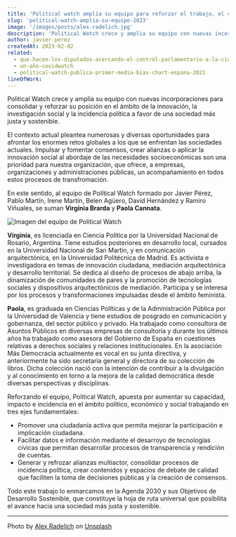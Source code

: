 ```yaml
---
title: 'Political watch amplía su equipo para reforzar el trabajo, el compromiso y la ambición de la organización'
slug: 'political-watch-amplia-su-equipo-2023'
image: '/images/posts/alex-radelich.jpg'
description: 'Political Watch crece y amplia su equipo con nuevas incorporaciones para consolidar y reforzar su posición en el ámbito de la innovación, la investigación social y la incidencia política a favor de una sociedad más justa y sostenible.'
author: javier-perez
createdAt: 2023-02-02
related:
  - que-hacen-los-diputados-acercando-el-control-parlamentario-a-la-ciudadania
  - un-año-covidwatch
  - political-watch-publica-primer-media-bias-chart-espana-2021
lineOfWork:
---
```


Political Watch crece y amplia su equipo con nuevas incorporaciones para consolidar y reforzar su posición en el ámbito de la innovación, la investigación social y la incidencia política a favor de una sociedad más justa y sostenible.

El contexto actual pleantea numerosas y diversas oportunidades para afrontar los enormes retos globales a los que se enfrentan las sociedades actuales. Impulsar y fomentar consensos, crear alianzas o aplicar la innovación social al abordaje de las necesidades socioeconómicas son una prioridad para nuestra organización, que ofrece, a empresas, organizaciones y administraciones públicas, un acompañamiento en todos estos procesos de transfromación.

En este sentido, al equipo de Polítical Watch formado por Javier Pérez, Pablo Martín, Irene Martín, Belen Agüero, David Hernández y Ramiro Viñuales, se suman **Virginia Brarda** y **Paola Cannata**.

![Imagen del equipo de Political Watch](/images/posts/pw-amplia-equipo-2023.jpg)

**Virginia**, es licenciada en Ciencia Política por la Universidad Nacional de Rosario, Argentina. Tiene estudios posteriores en desarrollo local, cursados en la Universidad Nacional de San Martín, y en comunicación arquitectónica, en la Universidad Politécnica de Madrid. Es activista e investigadora en temas de innovación ciudadana, mediación arquitectónica y desarrollo territorial. Se dedica al diseño de procesos de abajo arriba, la dinamización de comunidades de pares y la promoción de tecnologías sociales y dispositivos arquitectónicos de mediación. Participa y se interesa por los procesos y transformaciones impulsadas desde el ámbito feminista.

**Paola**, es graduada en Ciencias Políticas y de la Administración Pública por la Universidad de Valencia y tiene estudios de posgrado en comunicación y gobernanza, del sector público y privado. Ha trabajado como consultora de Asuntos Públicos en diversas empresas de consultoría y durante los últimos años ha trabajado como asesora del Gobierno de España en cuestiones relativas a derechos sociales y relaciones institucionales. En la asociación Más Democracia actualmente es vocal en su junta directiva, y anteriormente ha sido secretaria general y directora de su colección de libros. Dicha colección nació con la intención de contribuir a la divulgación y al conocimiento en torno a la mejora de la calidad democrática desde diversas perspectivas y disciplinas.

Reforzando el equipo, Political Watch, apuesta por aumentar su capacidad, impacto e incidencia en el ámbito político, económico y social trabajando en tres ejes fundamentales:

* Promover una ciudadanía activa que permita mejorar la participación e implicación ciudadana.
* Facilitar datos e información mediante el desarroyo de tecnologías cívicas que permitan desarrollar procesos de transparencia y rendición de cuentas.
* Generar y refrozar alianzas multiactor, consolidar procesos de incidencia política, crear contenidos y espacios de debate de calidad que faciliten la toma de decisiones públicas y la creación de consensos.

Todo este trabajo lo enmarcamos en la Agenda 2030 y sus Objetivos de Desarrollo Sostenible, que constituye la hoja de ruta universal que posibilita el avance hacia una sociedad más justa y sostenible.

---

Photo by <a href="https://unsplash.com/it/@alexradelich?utm_source=unsplash&utm_medium=referral&utm_content=creditCopyText">Alex Radelich</a> on <a href="https://unsplash.com/photos/Evo4wmtRaPI?utm_source=unsplash&utm_medium=referral&utm_content=creditCopyText">Unsplash</a>

